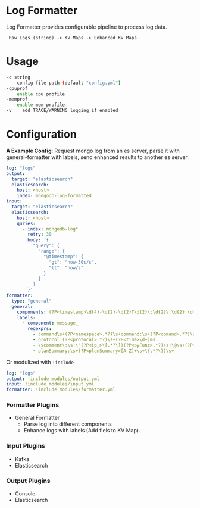 # Log Formatter
Log Formatter provides configurable pipeline to process log data.

``` Raw Logs (string) -> KV Maps -> Enhanced KV Maps```

# Usage
```bash
-c string
    config file path (default "config.yml")
-cpuprof
    enable cpu profile
-memprof
    enable mem profile
-v    add TRACE/WARNING logging if enabled
```

# Configuration
**A Example Config**: Request mongo log from an es server, parse it with general-formatter with labels, send enhanced results to another es server. 
```yaml
log: "logs"
output:
  target: "elasticsearch"
  elasticsearch:
    host: <host>
    index: mongodb-log-formatted
input:
  target: "elasticsearch"
  elasticsearch:
    host: <host>
    quries:
      - index: mongodb-log*
        retry: 30
        body: '{
          "query": {
            "range": {
              "@timestamp": {
                "gt": "now-30s/s", 
                "lt": "now/s"
              }
            }
          }
        }'
formatter: 
  type: "general"
  general:
    components: (?P<timestamp>\d{4}-\d{2}-\d{2}T\d{2}\:\d{2}\:\d{2}.\d+(?:\+|-)\d+)\s+(?P<serverity>(?:F|E|W|I|D))\s+(?P<component>(?:[A-Z]+)?)\s+\[(?P<context>.*?)\]\s+(?P<message_>.*$) 
    labels:
      - component: message_
        regexprs:
          - command\s+(?P<namespace>.*?)\s+command:\s+(?P<comand>.*?)\s+
          - protocol:(?P<protocal>.*?)\s+(?P<time>\d+)ms
          - \$comment\:\s+\"(?P<ip_>\[.*?\])(?P<pyFunc>.*?)\s+\@\s+(?P<pyFile>.*?\.py:[0-9]+)\"
          - planSummary:\s+(?P<planSummary>[A-Z]+\s+\{.*?\})\s+

```
Or modulized with `!include`
```yaml
log: "logs"
output: !include modules/output.yml
input: !include modules/input.yml
formatter: !include modules/formatter.yml
```

###  Formatter Plugins
- General Formatter
  - Parse log into different components
  - Enhance logs with labels (Add fiels to KV Map).

### Input Plugins
- Kafka
- Elasticsearch
### Output Plugins
- Console
- Elasticsearch

